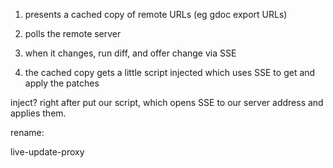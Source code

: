 

1. presents a cached copy of remote URLs (eg gdoc export URLs)

2. polls the remote server

3. when it changes, run diff, and offer change via SSE

4. the cached copy gets a little script injected which uses SSE to get and apply the patches



inject?  right after <head> put our script, which opens SSE to our
server address and applies them.

rename:

 live-update-proxy



